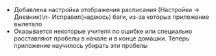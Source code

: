 - Добавлена настройка отображения расписания (Настройки -> Дневник)\n- Исправил(надеюсь) баги, из-за
  которых приложение вылетало
- Оказывается некоторые учителя по ошибке или специально расставляют пробелы в начале и в конце
  домашки. Теперь приложение научилось убирать эти пробелы